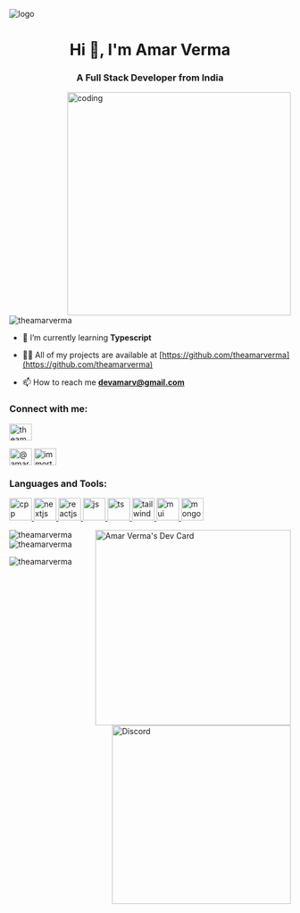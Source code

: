 ![logo](https://media.licdn.com/dms/image/D5616AQF7K-7cbt7t2Q/profile-displaybackgroundimage-shrink_350_1400/0/1682696326106?e=1725494400&v=beta&t=p97B3qJCGLgM0HW4vpFrwTzqg_k8aEUSQU-_issIceg)
<h1 align="center">Hi 👋, I'm Amar Verma</h1>
<h3 align="center">A Full Stack Developer from India</h3>
<img align="right"alt="coding"width="400"src="https://user-images.githubusercontent.com/55389276/140866485-8fb1c876-9a8f-4d6a-98dc-08c4981eaf70.gif">

<p align="left"> <img src="https://komarev.com/ghpvc/?username=theamarverma&label=Profile%20views&color=0e75b6&style=flat" alt="theamarverma" /> </p>

- 🌱 I’m currently learning **Typescript**

- 👨‍💻 All of my projects are available at [https://github.com/theamarverma](https://github.com/theamarverma)

- 📫 How to reach me **devamarv@gmail.com**

<h3 align="left">Connect with me:</h3>
<p align="left">
<a href="https://www.linkedin.com/in/theamarverma/" target="blank"><img align="center" src="https://raw.githubusercontent.com/rahuldkjain/github-profile-readme-generator/master/src/images/icons/Social/linked-in-alt.svg" alt="theamarverma" height="30" width="40" /></a>

<a href="https://www.hackerrank.com/@amarverma_lnct" target="blank"><img align="center" src="https://raw.githubusercontent.com/rahuldkjain/github-profile-readme-generator/master/src/images/icons/Social/hackerrank.svg" alt="@amarverma_lnct" height="30" width="40" /></a>
<a href="https://discord.gg/immortxl_" target="blank"><img align="center" src="https://raw.githubusercontent.com/rahuldkjain/github-profile-readme-generator/master/src/images/icons/Social/discord.svg" alt="immortxl_" height="30" width="40" /></a>
</p>

<h3 align="left">Languages and Tools:</h3>
<p align="left"> <a href="https://cplusplus.com/" target="_blank" rel="noreferrer"> <img src="https://img.icons8.com/?size=100&id=40669&format=png&color=000000" alt="cpp" width="40" height="40"/> </a> <a href="https://nextjs.org/" target="_blank" rel="noreferrer"> <img src="https://img.icons8.com/?size=100&id=yUdJlcKanVbh&format=png&color=000000" alt="nextjs" width="40" height="40"/> </a> <a href="https://react.dev/" target="_blank" rel="noreferrer"> <img src="https://img.icons8.com/?size=100&id=123603&format=png&color=000000" alt="reactjs" width="40" height="40"/> </a> <a href="https://javascript.info/" target="_blank" rel="noreferrer"> <img src="https://img.icons8.com/?size=100&id=108784&format=png&color=000000" alt="js" width="40" height="40"/> </a> <a href="https://www.typescriptlang.org/" target="_blank" rel="noreferrer"> <img src="https://img.icons8.com/?size=100&id=uJM6fQYqDaZK&format=png&color=000000" alt="ts" width="40" height="40"/> </a> <a href="https://tailwindcss.com/" target="_blank" rel="noreferrer"> <img src="https://img.icons8.com/?size=100&id=4PiNHtUJVbLs&format=png&color=000000" alt='tailwind' width="40" height="40"/> </a> <a href="https://mui.com/" target="_blank" rel="noreferrer"> <img src="https://img.icons8.com/?size=100&id=gFw7X5Tbl3ss&format=png&color=000000" alt="mui" width="40" height="40"/> </a>
<a href="https://www.mongodb.com/" target="_blank" rel="noreferrer"> <img src="https://img.icons8.com/?size=100&id=o6OvAxG0nzTH&format=png&color=000000" alt="mongodb" width="40" height="40"/> </a>
</p>
<p>
  <a href="https://app.daily.dev/amarverma"><img src="https://api.daily.dev/devcards/bfaf9de2e32f4d6185ec6dae531fe8ce.png?r=ew9" width="350" align="right" alt="Amar Verma's Dev Card"/></a>
</p>
<p><img align="left" src="https://github-readme-stats.vercel.app/api/top-langs?username=theamarverma&show_icons=true&locale=en&layout=compact" alt="theamarverma" /></p>

<p>&nbsp;<img align="center" src="https://github-readme-stats.vercel.app/api?username=theamarverma&show_icons=true&locale=en" alt="theamarverma" /></p>


<p><img align="center" src="https://github-readme-streak-stats.herokuapp.com/?user=theamarverma&" alt="theamarverma" />

  
   </p>

<img src="https://discord-readme-badge.vercel.app/api?id=757541653061042250" alt="Discord" align="right" width=320/>
 
  
  

<br>




<!-- xD -->

  
